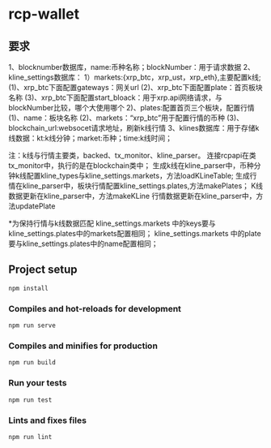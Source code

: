 # rcp-wallet

## 要求
1、blocknumber数据库，name:币种名称；blockNumber：用于请求数据
2、kline_settings数据库：
1）markets:{xrp_btc，xrp_ust，xrp_eth},主要配置k线;
     (1)、xrp_btc下面配置gateways：网关url
     (2)、xrp_btc下面配置plate：首页板块名称
     (3)、xrp_btc下面配置start_bloack：用于xrp.api网络请求，与blockNumber比较，哪个大使用哪个
2)、plates:配置首页三个板块，配置行情
     (1)、name：板块名称
     (2)、markets：“xrp_btc”用于配置行情的币种
     (3)、blockchain_url:websocet请求地址，刷新k线行情
3、klines数据库：用于存储k线数据：kt:k线分钟；market:币种；time:k线时间；

注：k线与行情主要类，backed、tx_monitor、kline_parser。
连接rcpapi在类tx_monitor中，执行的是在blockchain类中；
生成k线在kline_parser中，币种分钟k线配置kline_types与kline_settings.markets，方法loadKLineTable;
生成行情在kline_parser中，板块行情配置kline_settings.plates,方法makePlates；
K线数据更新在kline_parser中，方法makeKLine
行情数据更新在kline_parser中，方法updatePlate

*为保持行情与k线数据匹配
kline_settings.markets 中的keys要与kline_settings.plates中的markets配置相同；
kline_settings.markets 中的plate要与kline_settings.plates中的name配置相同；


## Project setup
```
npm install
```

### Compiles and hot-reloads for development
```
npm run serve
```

### Compiles and minifies for production
```
npm run build
```

### Run your tests
```
npm run test
```

### Lints and fixes files
```
npm run lint
```
